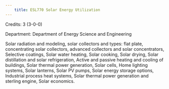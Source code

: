 ```yaml
---
    title: ESL770 Solar Energy Utilization
---
```

Credits: 3 (3-0-0)

Department: Department of Energy Science and Engineering

Solar radiation and modeling, solar collectors and types: flat plate, concentrating solar collectors, advanced collectors and solar concentrators, Selective coatings, Solar water heating, Solar cooking, Solar drying, Solar distillation and solar refrigeration, Active and passive heating and cooling of buildings, Solar thermal power generation, Solar cells, Home lighting systems, Solar lanterns, Solar PV pumps, Solar energy storage options, Industrial process heat systems, Solar thermal power generation and sterling engine, Solar economics.